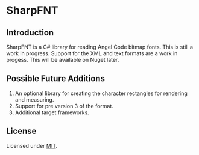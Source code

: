 # SharpFNT

## Introduction
SharpFNT is a C# library for reading Angel Code bitmap fonts. This is still a work in progress. Support for the XML and text formats are a work in progess. This will be available on Nuget later.

## Possible Future Additions
1. An optional library for creating the character rectangles for rendering and measuring.
1. Support for pre version 3 of the format.
1. Additional target frameworks.

## License
Licensed under [MIT](LICENSE).

